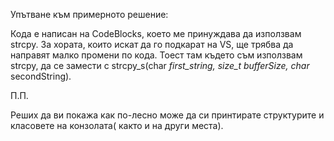 
Упътване към примерното решение:

Кода е написан на CodeBlocks, което ме принуждава да използвам strcpy. За хората, които искат да го подкарат на VS, ще трябва да направят малко промени по кода. Тоест там където съм използвам strcpy, да се замести с strcpy_s(char *first_string, size_t bufferSize, char* secondString).

П.П.

Реших да ви покажа как по-лесно може да си принтирате структурите и класовете на конзолата( както и на други места). 